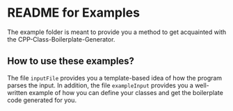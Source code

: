 # README for Examples

The example folder is meant to provide you a method to get acquainted with the CPP-Class-Boilerplate-Generator.

## How to use these examples?
The file ```inputFile``` provides you a template-based idea of how the program parses the input. In addition, the file ```exampleInput``` provides you a well-written example of how you can define your classes and get the boilerplate code generated for you.

